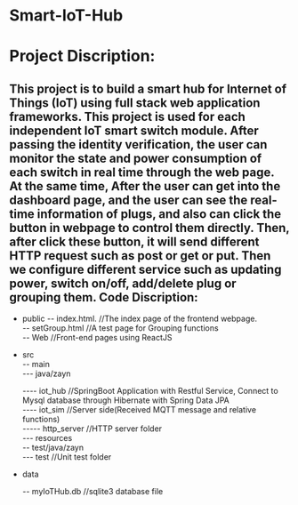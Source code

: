 # Smart-IoT-Hub
Project Discription:
====
This project is to build a smart hub for Internet of Things (IoT) using full stack web application frameworks. This project is used for each independent IoT smart switch module. After passing the identity verification, the user can monitor the state and power consumption of each switch in real time through the web page. At the same time, After the user can get into the dashboard page, and the user can see the real-time information of plugs, and also can click the button in webpage to control them directly.  Then, after click these button, it will send different HTTP request such as post or get or put. Then we configure different service such as updating power, switch on/off, add/delete plug or grouping them. 
Code Discription:
----

- public
 -- index.html.               //The index page of the frontend webpage.  
 -- setGroup.html             //A test page for Grouping functions  
 -- Web                     //Front-end pages using ReactJS  
- src  
 -- main  
  --- java/zayn
  
    ---- iot_hub          //SpringBoot Application with Restful Service, Connect to Mysql database through Hibernate with Spring Data JPA  
    ---- iot_sim          //Server side(Received MQTT message and relative functions)  
     ----- http_server  //HTTP server folder  
  --- resources  
 -- test/java/zayn  
  --- test                     //Unit test folder  

- data 

  -- myIoTHub.db         //sqlite3 database file
